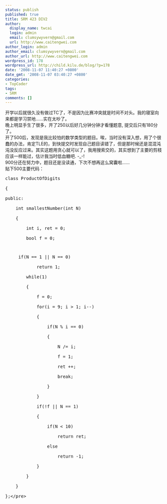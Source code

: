 ```yaml
---
status: publish
published: true
title: SRM 423 DIV2
author:
  display_name: twcai
  login: admin
  email: clumsywyvern@gmail.com
  url: http://www.caitengwei.com
author_login: admin
author_email: clumsywyvern@gmail.com
author_url: http://www.caitengwei.com
wordpress_id: 178
wordpress_url: http://child.kilu.de/blog/?p=178
date: '2008-11-07 11:40:27 +0800'
date_gmt: '2008-11-07 03:40:27 +0800'
categories:
- TopCoder
tags:
- SRM
comments: []
---
```

<p>开学以后就很久没有做过TC了，不是因为比赛冲突就是时间不对头。我的寝室向来都是学习禁地&hellip;&hellip;实在太吵了。<br />
晚上明显手生了很多，开了250以后好几分钟分钟才看懂题意, 提交后只有180分了。<br />
开了500后，发现是我比较怕的数学类型的题目。唉，当时没有深入想，用了个很蠢的办法，肯定TLE的，到快提交时发现自己题目读错了，但是那时候还是混混沌沌没反应过来。其实这题用贪心就可以了，我用搜索交的，其实想到了主要的剪枝应该一样能过，估计我当时低血糖吧. -_-!<br />
900分还在努力中，题目还是没读通，下次不想再这么窝囊啦&hellip;&hellip;<br />
贴下500主要代码：</p>
<pre class="prettyprint">class ProductOfDigits<br />
{<br />
public:<br />
	int smallestNumber(int N)<br />
	{<br />
		int i, ret = 0;<br />
		bool f = 0;</p>
<p>		if(N == 1 || N == 0)<br />
			return 1;<br />
		while(1)<br />
		{<br />
			f = 0;<br />
			for(i = 9; i > 1; i--)<br />
			{<br />
				if(N % i == 0)<br />
				{<br />
					N &#47;= i;<br />
					f = 1;<br />
					ret ++;<br />
					break;<br />
				}<br />
			}<br />
			if(!f || N == 1)<br />
			{<br />
				if(N < 10)<br />
					return ret;<br />
				else<br />
					return -1;<br />
			}<br />
		}<br />
	}<br />
};<&#47;pre></p>
